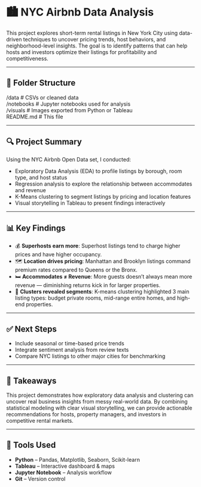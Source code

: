 # 🏙️ NYC Airbnb Data Analysis

This project explores short-term rental listings in New York City using data-driven techniques to uncover pricing trends, host behaviors, and neighborhood-level insights. The goal is to identify patterns that can help hosts and investors optimize their listings for profitability and competitiveness.

---

## 📁 Folder Structure

/data             # CSVs or cleaned data  
/notebooks        # Jupyter notebooks used for analysis  
/visuals          # Images exported from Python or Tableau  
README.md         # This file  

---

## 🔍 Project Summary

Using the NYC Airbnb Open Data set, I conducted:

- Exploratory Data Analysis (EDA) to profile listings by borough, room type, and host status  
- Regression analysis to explore the relationship between accommodates and revenue  
- K-Means clustering to segment listings by pricing and location features  
- Visual storytelling in Tableau to present findings interactively  

---

## 📊 Key Findings

- 💰 **Superhosts earn more**: Superhost listings tend to charge higher prices and have higher occupancy.  
- 🗺️ **Location drives pricing**: Manhattan and Brooklyn listings command premium rates compared to Queens or the Bronx.  
- 🛏️ **Accommodates ≠ Revenue**: More guests doesn’t always mean more revenue — diminishing returns kick in for larger properties.  
- 📌 **Clusters revealed segments**: K-means clustering highlighted 3 main listing types: budget private rooms, mid-range entire homes, and high-end properties.

---

## ✅ Next Steps

- Include seasonal or time-based price trends  
- Integrate sentiment analysis from review texts  
- Compare NYC listings to other major cities for benchmarking  

---

## 🧠 Takeaways

This project demonstrates how exploratory data analysis and clustering can uncover real business insights from messy real-world data. By combining statistical modeling with clear visual storytelling, we can provide actionable recommendations for hosts, property managers, and investors in competitive rental markets.

---

## 📎 Tools Used

- **Python** – Pandas, Matplotlib, Seaborn, Scikit-learn  
- **Tableau** – Interactive dashboard & maps  
- **Jupyter Notebook** – Analysis workflow  
- **Git** – Version control  
